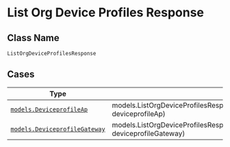 
# List Org Device Profiles Response

## Class Name

`ListOrgDeviceProfilesResponse`

## Cases

| Type | Factory Method |
|  --- | --- |
| [`models.DeviceprofileAp`](../../../doc/models/deviceprofile-ap.md) | models.ListOrgDeviceProfilesResponseContainer.FromDeviceprofileAp(models.DeviceprofileAp deviceprofileAp) |
| [`models.DeviceprofileGateway`](../../../doc/models/deviceprofile-gateway.md) | models.ListOrgDeviceProfilesResponseContainer.FromDeviceprofileGateway(models.DeviceprofileGateway deviceprofileGateway) |


